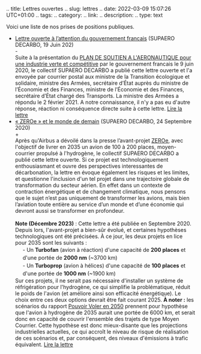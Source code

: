 .. title: Lettres ouvertes
.. slug: lettres
.. date: 2022-03-09 15:07:26 UTC+01:00
.. tags: 
.. category: 
.. link: 
.. description: 
.. type: text


Voici une liste de nos prises de positions publiques.
<ul>
    <li>
        <a href=https://drive.google.com/file/d/144PwEGdya0rvpkUNEb1qsz2UqGmSX6u5/view?usp=sharing target=_blank>Lettre ouverte à l’attention du gouvernement francais</a>
        <span class="ad_ref">(SUPAERO DECARBO, 19 Juin 202)</span>
    </li>
    <div class="accordion-section">
        <div class="accordion-header">-</div>
        <div class="accordion-content ad_preview active">
        Suite à la présentation du <a href=https://www.economie.gouv.fr/plan-soutien-aeronautique target=_blank>PLAN DE SOUTIEN A L'AERONAUTIQUE pour une industrie verte et compétitive</a> par le gouvernement francais le 9 juin 2020, le collectif SUPAERO DECARBO a publié cette lettre ouverte et l'a envoyée par courrier postal aux ministre de la Transition écologique et solidaire, ministre des Armées, secrétaire d’État auprès du ministre de l’Économie et des Finances, ministre de l’Économie et des Finances, secrétaire d’État chargé des Transports. La ministre des Armées a répondu le 2 février 2021. A notre connaissance, il n'y a pas eu d'autre réponse, réaction ni conséquence directe suite à cette lettre. <a href=https://drive.google.com/file/d/144PwEGdya0rvpkUNEb1qsz2UqGmSX6u5/view?usp=sharing target="_blank">Lire la lettre</a>
        </div>
    </div>
    <li>
        <a href=https://drive.google.com/file/d/1qoj9pjNNbgSKD6Em3dwnEOHwLFjKj5zN/view?usp=sharing target=_blank>« ZEROe » et le monde de demain</a>
        <span class="ad_ref">(SUPAERO DECARBO, 24 Septembre 2020)</span>
    </li>
    <div class="accordion-section">
        <div class="accordion-header">+</div>
        <div class="accordion-content ad_preview">
        Après qu'Airbus a dévoilé dans la presse l’avant-projet <a href=https://www.airbus.com/en/innovation/low-carbon-aviation/hydrogen/zeroe target=_blank>ZEROe</a>, avec l'objectif de livrer en 2035 un avion de 100 à 200 places, moyen-courrier propulsé à l'hydrogène, le collectif SUPAERO DECARBO a publié cette lettre ouverte. Si ce projet est technologiquement enthousiasmant et ouvre des perspectives interessantes de décarbonation, la lettre en évoque également les risques et les limites, et questionne l'inclusion d'un tel projet dans une trajectoire globale de transformation du secteur aérien. En effet dans un contexte de contraction énergétique et de changement climatique, nous pensons que le sujet n’est pas uniquement de transformer les avions, mais bien l’aviation toute entière au service d’un monde et d’une économie qui devront aussi se transformer en profondeur.
        <br><br>
        <b>Note (Décembre 2023)</b> : Cette lettre a été publiée en Septembre 2020. Depuis lors, l'avant-projet a bien-sûr évolué, et certaines hypothèses technologiques ont été précisées. À ce jour, les deux projets en lice pour 2035 sont les suivants :
            <span style="margin-left:20px;display: block;line-height:1.5em">
            - Un <b>Turbofan</b> (avion à réaction) d'une capacité de <b>200 places</b> et d'une portée de <b>2000 nm</b> (~3700 km)
            <br>- Un <b>Turboprop</b> (avion à hélices) d'une capacité de <b>100 places</b> et d'une portée de <b>1000 nm</b> (~1900 km)
            </span>
        Sur ces projets, il ne serait pas nécessaire d'installer un système de réfrigération pour l'hydrogène, ce qui simplifie la problématique, réduit le poids de l'avion (et améliore ainsi son efficacité énergétique). Le choix entre ces deux options devrait être fait courant 2025. <b>À noter :</b> les scénarios du rapport <a href=link://slug/pve2050>Pouvoir Voler en 2050</a> prennent pour hypothèse que l'avion à hydrogène de 2035 aurait une portée de 6000 km, et serait donc en capacité de couvrir l'ensemble des trajets de type Moyen Courrier. Cette hypothèse est donc mieux-disante que les projections industrielles actuelles, ce qui accroît le niveau de risque de réalisation de ces scénarios et, par conséquent, des niveaux d'émissions à trafic équivalent. <a href=https://drive.google.com/file/d/1qoj9pjNNbgSKD6Em3dwnEOHwLFjKj5zN/view?usp=sharing target="_blank">Lire la lettre</a>
    </div>
  </ul>